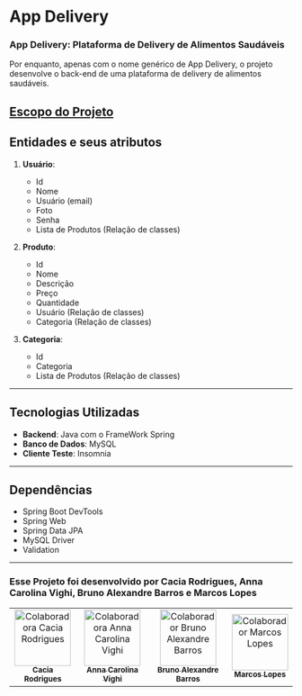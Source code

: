 # App Delivery

### App Delivery: Plataforma de Delivery de Alimentos Saudáveis

Por enquanto, apenas com o nome genérico de App Delivery, o projeto desenvolve o back-end de uma plataforma de delivery de alimentos saudáveis.


## <a href="https://docs.google.com/document/d/1q3HLULRjWhPCwoeAbJt-G4zGCslZ175vRy5GataaZLM/edit?tab=t.0">Escopo do Projeto</a>

## Entidades e seus atributos
1. **Usuário**:
   - Id
   - Nome
   - Usuário (email)
   - Foto
   - Senha
   - Lista de Produtos (Relação de classes)

2. **Produto**:
   - Id
   - Nome
   - Descrição
   - Preço
   - Quantidade
   - Usuário (Relação de classes)
   - Categoria (Relação de classes)

3. **Categoria**:
   - Id
   - Categoria
   - Lista de Produtos (Relação de classes)


---

##  Tecnologias Utilizadas
- **Backend**: Java com o FrameWork Spring
- **Banco de Dados**: MySQL
- **Cliente Teste**: Insomnia

---

## Dependências
  - Spring Boot DevTools
  - Spring Web
  - Spring Data JPA
  - MySQL Driver
  - Validation

---

### Esse Projeto foi desenvolvido por Cacia Rodrigues, Anna Carolina Vighi, Bruno Alexandre Barros e Marcos Lopes

<table>
  <tr>
    <td align="center">
      <a href="https://github.com/CaciaRodrigues">
        <img src="https://avatars.githubusercontent.com/u/98604798?v=4" width="100px;" alt="Colaboradora Cacia Rodrigues"/><br />
        <sub><b>Cacia Rodrigues</b></sub>
      </a>
    </td>
    <td align="center">
      <a href="https://github.com/annavighi">
        <img src="https://avatars.githubusercontent.com/u/180130500?v=4" width="100px;" alt="Colaboradora Anna Carolina Vighi"/><br />
        <sub><b>Anna Carolina Vighi</b></sub>
      </a>
    </td>
        <td align="center">
      <a href="https://github.com/brunoalexb">
        <img src="https://avatars.githubusercontent.com/u/88696076?v=4" width="100px;" alt="Colaborador Bruno Alexandre Barros"/><br />
        <sub><b>Bruno Alexandre Barros</b></sub>
      </a>
    </td>
          <td align="center">
      <a href="https://github.com/marcoslopesdev">
        <img src="https://avatars.githubusercontent.com/u/110929754?v=4" width="100px;" alt="Colaborador Marcos Lopes"/><br />
        <sub><b>Marcos Lopes</b></sub>
      </a>
    </td>
  </tr>
</table>

